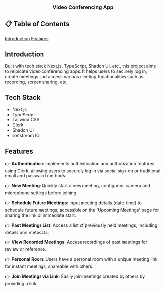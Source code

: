 <div align="center">
  <h3 align="center">Video Conferencing App</h3>
</div>

## 📋 <a name="table">Table of Contents</a>

[Introduction](#introduction)
[Features](#features)

## <a name="introduction">Introduction</a>

Built with tech stack Next.js, TypeScript, Shadcn UI, etc., this project aims to relpicate video conferencing apps. It helps users to securely log in, create meetings and access various meeting functionalities such as recording, screen sharing, etc.

## <a name="tech-stack">Tech Stack</a>

- Next.js
- TypeScript
- Tailwind CSS
- Clerk
- Shadcn UI
- Getstream IO

## <a name="features">Features</a>


👉 **Authentication**: Implements authentication and authorization features using Clerk, allowing users to securely log in via social sign-on or traditional email and password methods.

👉 **New Meeting**: Quickly start a new meeting, configuring camera and microphone settings before joining.

👉 **Schedule Future Meetings**: Input meeting details (date, time) to schedule future meetings, accessible on the 'Upcoming Meetings' page for sharing the link or immediate start.

👉 **Past Meetings List**: Access a list of previously held meetings, including details and metadata.

👉 **View Recorded Meetings**: Access recordings of past meetings for review or reference.

👉 **Personal Room**: Users have a personal room with a unique meeting link for instant meetings, shareable with others.

👉 **Join Meetings via Link**: Easily join meetings created by others by providing a link.

